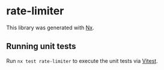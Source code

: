 # rate-limiter

This library was generated with [Nx](https://nx.dev).

## Running unit tests

Run `nx test rate-limiter` to execute the unit tests via [Vitest](https://vitest.dev/).
